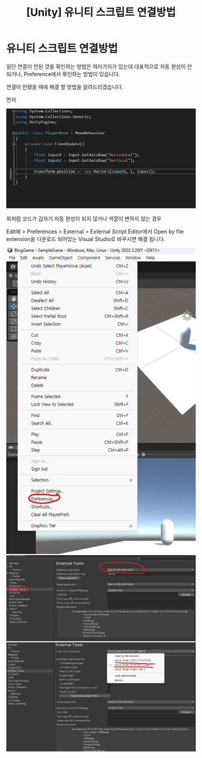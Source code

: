 ﻿---
layout: single
title: "[Unity] 유니티 스크립트 연결방법"
categories: Unity
tag: [Unity]
author_profile: false
---

# 유니티 스크립트 연결방법

일단 연결이 안된 것을 확인하는 방법은 여러가지가 있는데 
대표적으로 자동 완성이 안되거나, Preference에서 확인하는 방법이 있습니다.

연결이 안됐을 때에 해결 할 방법을 알려드리겠습니다.

먼저 

<img src="./assets/Images/PlayerMoveScriptNotConnect.png" alt="PlayerMoveDontConnect">

위처럼 코드가 갑자기 자동 완성이 되지 않거나 색깔이 변하지 않는 경우


Edit에  > Preferences > External > External Script  Editor에서 Open by file extension을
다운로드 되어있는 Visual Studio로 바꾸시면 해결 됩니다.

<img src="./assets/Images/Preferences.png" alt="Preferences">

<img src="./assets/Images/ExternalTools.png" alt="ExternalTools">

<img src="./assets/Images/VisualStudio.png" alt="VisualStudio">